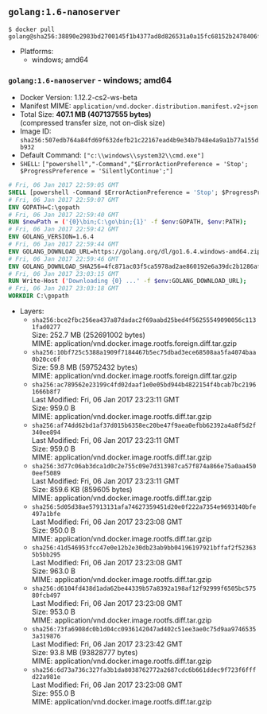 ## `golang:1.6-nanoserver`

```console
$ docker pull golang@sha256:38890e2983bd2700145f1b4377ad8d826531a0a15fc68152b2478406f5ead6e2
```

-	Platforms:
	-	windows; amd64

### `golang:1.6-nanoserver` - windows; amd64

-	Docker Version: 1.12.2-cs2-ws-beta
-	Manifest MIME: `application/vnd.docker.distribution.manifest.v2+json`
-	Total Size: **407.1 MB (407137555 bytes)**  
	(compressed transfer size, not on-disk size)
-	Image ID: `sha256:507edb764a84fd69f632defb21c22167ead4b9e34b7b48e4a9a1b77a155db932`
-	Default Command: `["c:\\windows\\system32\\cmd.exe"]`
-	`SHELL`: `["powershell","-Command","$ErrorActionPreference = 'Stop'; $ProgressPreference = 'SilentlyContinue';"]`

```dockerfile
# Fri, 06 Jan 2017 22:59:05 GMT
SHELL [powershell -Command $ErrorActionPreference = 'Stop'; $ProgressPreference = 'SilentlyContinue';]
# Fri, 06 Jan 2017 22:59:07 GMT
ENV GOPATH=C:\gopath
# Fri, 06 Jan 2017 22:59:40 GMT
RUN $newPath = ('{0}\bin;C:\go\bin;{1}' -f $env:GOPATH, $env:PATH); 	Write-Host ('Updating PATH: {0}' -f $newPath); 	setx /M PATH $newPath;
# Fri, 06 Jan 2017 22:59:42 GMT
ENV GOLANG_VERSION=1.6.4
# Fri, 06 Jan 2017 22:59:44 GMT
ENV GOLANG_DOWNLOAD_URL=https://golang.org/dl/go1.6.4.windows-amd64.zip
# Fri, 06 Jan 2017 22:59:46 GMT
ENV GOLANG_DOWNLOAD_SHA256=4fc871ac03f5ca5978ad2ae860192e6a39dc2b1286afbe86f4947faab84ab231
# Fri, 06 Jan 2017 23:03:15 GMT
RUN Write-Host ('Downloading {0} ...' -f $env:GOLANG_DOWNLOAD_URL); 	Invoke-WebRequest -Uri $env:GOLANG_DOWNLOAD_URL -OutFile 'go.zip'; 		Write-Host ('Verifying sha256 ({0}) ...' -f $env:GOLANG_DOWNLOAD_SHA256); 	if ((Get-FileHash go.zip -Algorithm sha256).Hash -ne $env:GOLANG_DOWNLOAD_SHA256) { 		Write-Host 'FAILED!'; 		exit 1; 	}; 		Write-Host 'Expanding ...'; 	Expand-Archive go.zip -DestinationPath C:\; 		Write-Host 'Verifying install ("go version") ...'; 	go version; 		Write-Host 'Removing ...'; 	Remove-Item go.zip -Force; 		Write-Host 'Complete.';
# Fri, 06 Jan 2017 23:03:18 GMT
WORKDIR C:\gopath
```

-	Layers:
	-	`sha256:bce2fbc256ea437a87dadac2f69aabd25bed4f56255549090056c1131fad0277`  
		Size: 252.7 MB (252691002 bytes)  
		MIME: application/vnd.docker.image.rootfs.foreign.diff.tar.gzip
	-	`sha256:10bf725c5388a1909f7184467b5ec75dbad3ece68508aa5fa4074baa0b20cc6f`  
		Size: 59.8 MB (59752432 bytes)  
		MIME: application/vnd.docker.image.rootfs.foreign.diff.tar.gzip
	-	`sha256:ac789562e23199c4fd02daaf1e0e05bd944b4822154f4bcab7bc21961666b8f7`  
		Last Modified: Fri, 06 Jan 2017 23:23:11 GMT  
		Size: 959.0 B  
		MIME: application/vnd.docker.image.rootfs.diff.tar.gzip
	-	`sha256:af74dd62bd1af37d015b6358ec20be47f9aea0efbb62392a4a8f5d2f340ee894`  
		Last Modified: Fri, 06 Jan 2017 23:23:11 GMT  
		Size: 959.0 B  
		MIME: application/vnd.docker.image.rootfs.diff.tar.gzip
	-	`sha256:3d77c06ab3dca1d0c2e755c09e7d313987ca57f874a866e75a0aa4500eef5089`  
		Last Modified: Fri, 06 Jan 2017 23:23:11 GMT  
		Size: 859.6 KB (859605 bytes)  
		MIME: application/vnd.docker.image.rootfs.diff.tar.gzip
	-	`sha256:5d05d38ae57913131afa74627359451d20e0f222a7354e9693140bfe497a1bfe`  
		Last Modified: Fri, 06 Jan 2017 23:23:08 GMT  
		Size: 950.0 B  
		MIME: application/vnd.docker.image.rootfs.diff.tar.gzip
	-	`sha256:41d546953fcc47e0e12b2e30db23ab9bb04196197921bffaf2f523635b5bb295`  
		Last Modified: Fri, 06 Jan 2017 23:23:08 GMT  
		Size: 963.0 B  
		MIME: application/vnd.docker.image.rootfs.diff.tar.gzip
	-	`sha256:d6104fd438d1ada62be44339b57a8392a198af12f92999f6505bc57580fcb497`  
		Last Modified: Fri, 06 Jan 2017 23:23:08 GMT  
		Size: 953.0 B  
		MIME: application/vnd.docker.image.rootfs.diff.tar.gzip
	-	`sha256:73fa6908dc0b1d04cc0936142047ad402c51ee3ae0c75d9aa97465353a319876`  
		Last Modified: Fri, 06 Jan 2017 23:23:42 GMT  
		Size: 93.8 MB (93828777 bytes)  
		MIME: application/vnd.docker.image.rootfs.diff.tar.gzip
	-	`sha256:6d73a736c327fa3b1da8038762772a2687cdc6b661ddec9f723f6fffd22a981e`  
		Last Modified: Fri, 06 Jan 2017 23:23:08 GMT  
		Size: 955.0 B  
		MIME: application/vnd.docker.image.rootfs.diff.tar.gzip
